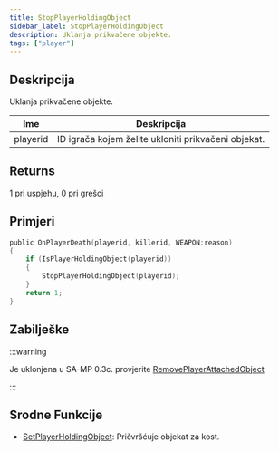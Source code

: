 ```yaml
---
title: StopPlayerHoldingObject
sidebar_label: StopPlayerHoldingObject
description: Uklanja prikvačene objekte.
tags: ["player"]
---
```


## Deskripcija

Uklanja prikvačene objekte.

| Ime      | Deskripcija                                         |
| -------- | --------------------------------------------------- |
| playerid | ID igrača kojem želite ukloniti prikvačeni objekat. |

## Returns

1 pri uspjehu, 0 pri grešci

## Primjeri

```c
public OnPlayerDeath(playerid, killerid, WEAPON:reason)
{
    if (IsPlayerHoldingObject(playerid))
    {
        StopPlayerHoldingObject(playerid);
    }
    return 1;
}
```

## Zabilješke

:::warning

Je uklonjena u SA-MP 0.3c. provjerite [RemovePlayerAttachedObject](RemovePlayerAttachedObject)

:::

## Srodne Funkcije

- [SetPlayerHoldingObject](SetPlayerHoldingObject): Pričvršćuje objekat za kost.

